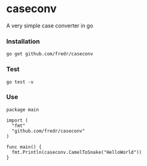 caseconv
========

A very simple case converter in go


### Installation
    go get github.com/fredr/caseconv
    
### Test
    go test -v

### Use
    package main
    
    import (
      "fmt"
      "github.com/fredr/caseconv"
    )
    
    func main() {
      fmt.Println(caseconv.CamelToSnake("HelloWorld"))
    }
